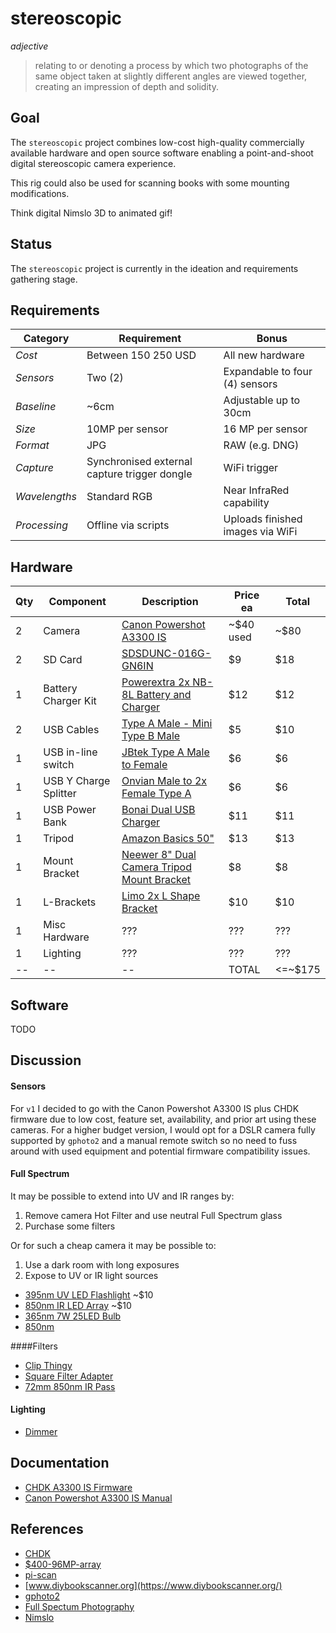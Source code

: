 stereoscopic
===
*adjective*

> relating to or denoting a process by which two photographs of the
> same object taken at slightly different angles are viewed together,
> creating an impression of depth and solidity.

## Goal
The `stereoscopic` project combines low-cost high-quality commercially
available hardware and open source software enabling a point-and-shoot
digital stereoscopic camera experience.

This rig could also be used for scanning books with some mounting
modifications.

Think digital Nimslo 3D to animated gif!

## Status
The `stereoscopic` project is currently in the ideation and requirements
gathering stage.

## Requirements
Category | Requirement | Bonus
--- | --- | ---
*Cost* | Between $150~$250 USD | All new hardware
*Sensors* | Two (2) | Expandable to four (4) sensors
*Baseline* | ~6cm | Adjustable up to 30cm
*Size* | 10MP per sensor | 16 MP per sensor
*Format* | JPG | RAW (e.g. DNG)
*Capture* | Synchronised external capture trigger dongle | WiFi trigger
*Wavelengths* | Standard RGB | Near InfraRed capability
*Processing* | Offline via scripts | Uploads finished images via WiFi

## Hardware
Qty | Component | Description | Price ea | Total
--- | --- | --- | --- | ---
2 | Camera | [Canon Powershot A3300 IS](http://gdlp01.c-wss.com/gds/9/0300004679/01/PSA3300IS_A3200IS_A2200_CUG_EN.pdf) | ~$40 used | ~$80
2 | SD Card | [SDSDUNC-016G-GN6IN](https://www.amazon.com/gp/product/B0143RTB1E) | $9 | $18
1 | Battery Charger Kit | [Powerextra 2x NB-8L Battery and Charger](https://www.amazon.com/gp/product/B00OFP9MNM) | $12 | $12
2 | USB Cables | [Type A Male - Mini Type B Male](https://www.amazon.com/gp/product/B00NH13S44) | $5 | $10
1 | USB in-line switch | [JBtek Type A Male to Female](https://www.amazon.com/gp/product/B00UR321B6) | $6 | $6
1 | USB Y Charge Splitter | [Onvian Male to 2x Female Type A](https://www.amazon.com/gp/product/B01KX4TKH6) | $6 | $6
1 | USB Power Bank | [Bonai Dual USB Charger](https://www.amazon.com/gp/product/B06Y58CXFZ) | $11 | $11
1 | Tripod | [Amazon Basics 50"](https://www.amazon.com/gp/product/B00XI87KV8) | $13 | $13
1 | Mount Bracket | [Neewer 8" Dual Camera Tripod Mount Bracket](https://www.amazon.com/gp/product/B00PAG93ES) | $8 | $8
1 | L-Brackets | [Limo 2x L Shape Bracket](https://www.amazon.com/gp/product/B01HH5NB2Y) | $10 | $10
1 | Misc Hardware | ??? | ??? | ???
1 | Lighting | ??? | ??? | ???
-- | -- | -- | TOTAL | <=~$175

## Software
TODO

## Discussion
#### Sensors
For `v1` I decided to go with the Canon Powershot A3300 IS plus CHDK
firmware due to low cost, feature set, availability, and prior art using
these cameras. For a higher budget version, I would opt for a DSLR camera
fully supported by `gphoto2` and a manual remote switch so no need to fuss
around with used equipment and potential firmware compatibility issues.

#### Full Spectrum
It may be possible to extend into UV and IR ranges by:
1. Remove camera Hot Filter and use neutral Full Spectrum glass
2. Purchase some filters

Or for such a cheap camera it may be possible to:
1. Use a dark room with long exposures
2. Expose to UV or IR light sources

* [395nm UV LED Flashlight](https://www.amazon.com/Escolite-Flashlight-Ultraviolet-Blacklight-Detector/dp/B008133KB4) ~$10
* [850nm IR LED Array](https://www.amazon.com/Power-Array-Illuminator-Vision-Camera/dp/B01D73XM24) ~$10
* [365nm 7W 25LED Bulb](https://www.amazon.com/Lixada-AC100V-240V-Ultraviolet-Sterilization-Fluorescent/dp/B06XKS9KRK)
* [850nm](https://www.amazon.com/Univivi-Infrared-Illuminator-Waterproof-Security/dp/B01G6K407Q)

####Filters
* [Clip Thingy](https://www.amazon.com/Cellphone-AFUNTA-Universal-Gooseneck-Blackberry/dp/B00KZH3K2S)
* [Square Filter Adapter](https://www.amazon.com/Neewer-Aluminum-Adapter-Singh-Ray-Filters/dp/B01N76EIHP)
* [72mm 850nm IR Pass](https://www.amazon.com/NEEWER®-72mm-850nm-Infrared-Filter/dp/B003TXZF8M)

#### Lighting
* [Dimmer](https://www.amazon.com/dp/B0000BYEF6)

## Documentation
* [CHDK A3300 IS Firmware](http://chdk.wikia.com/wiki/A3300IS)
* [Canon Powershot A3300 IS Manual](http://gdlp01.c-wss.com/gds/9/0300004679/01/PSA3300IS_A3200IS_A2200_CUG_EN.pdf)

## References
* [CHDK](http://chdk.wikia.com)
* [$400-96MP-array](http://www.tawbaware.com/vsa_camera_array.html)
* [pi-scan](https://github.com/Tenrec-Builders/pi-scan)
* [www.diybookscanner.org](https://www.diybookscanner.org/)
* [gphoto2](http://gphoto.org/proj/libgphoto2/support.php)
* [Full Spectum Photography](https://en.wikipedia.org/wiki/Full-spectrum_photography)
* [Nimslo](https://en.wikipedia.org/wiki/Nimslo)
